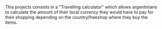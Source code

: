 This projects consists in a "Travelling calculator" which allows argentinians to calculate the amount of their local currency they would have to pay for their shopping depending on
the country/freeshop where they buy the items. 
